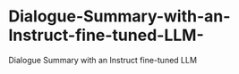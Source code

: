 # Dialogue-Summary-with-an-Instruct-fine-tuned-LLM-
Dialogue Summary with an Instruct fine-tuned LLM 
